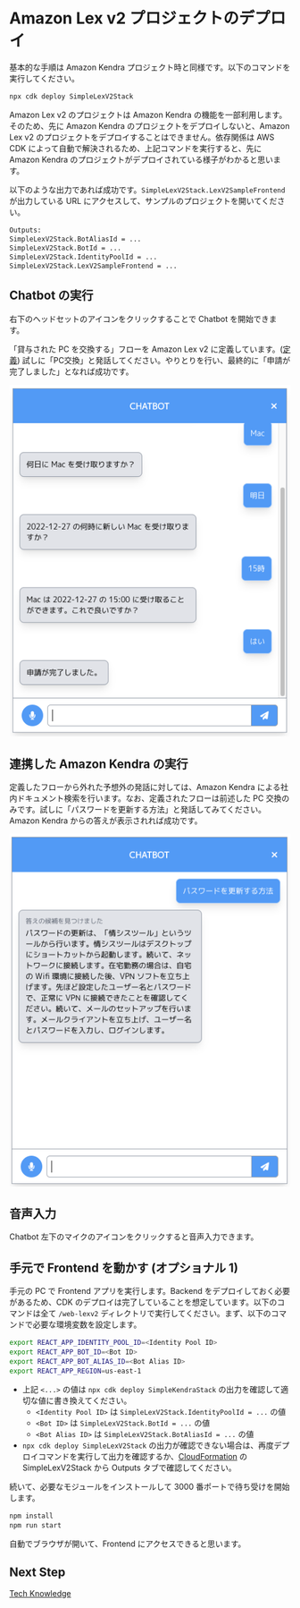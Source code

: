 # Amazon Lex v2 プロジェクトのデプロイ

基本的な手順は Amazon Kendra プロジェクト時と同様です。以下のコマンドを実行してください。

```bash
npx cdk deploy SimpleLexV2Stack
```

Amazon Lex v2 のプロジェクトは Amazon Kendra の機能を一部利用します。そのため、先に Amazon Kendra のプロジェクトをデプロイしないと、Amazon Lex v2 のプロジェクトをデプロイすることはできません。依存関係は AWS CDK によって自動で解決されるため、上記コマンドを実行すると、先に Amazon Kendra のプロジェクトがデプロイされている様子がわかると思います。

以下のような出力であれば成功です。`SimpleLexV2Stack.LexV2SampleFrontend` が出力している URL にアクセスして、サンプルのプロジェクトを開いてください。

```
Outputs:
SimpleLexV2Stack.BotAliasId = ...
SimpleLexV2Stack.BotId = ...
SimpleLexV2Stack.IdentityPoolId = ...
SimpleLexV2Stack.LexV2SampleFrontend = ...
```

## Chatbot の実行

右下のヘッドセットのアイコンをクリックすることで Chatbot を開始できます。

「貸与された PC を交換する」フローを Amazon Lex v2 に定義しています。([定義](/lib/simple-lexv2-stack.ts)) 試しに「PC交換」と発話してください。やりとりを行い、最終的に「申請が完了しました」となれば成功です。

![lexv2-pc-replacement.png](/imgs/lexv2-pc-replacement.png)

## 連携した Amazon Kendra の実行

定義したフローから外れた予想外の発話に対しては、Amazon Kendra による社内ドキュメント検索を行います。なお、定義されたフローは前述した PC 交換のみです。試しに「パスワードを更新する方法」と発話してみてください。Amazon Kendra からの答えが表示されれば成功です。

![lexv2-update-password.png](/imgs/lexv2-update-password.png)

## 音声入力

Chatbot 左下のマイクのアイコンをクリックすると音声入力できます。

## 手元で Frontend を動かす (オプショナル 1)

手元の PC で Frontend アプリを実行します。Backend をデプロイしておく必要があるため、CDK のデプロイは完了していることを想定しています。以下のコマンドは全て `/web-lexv2` ディレクトリで実行してください。まず、以下のコマンドで必要な環境変数を設定します。

```bash
export REACT_APP_IDENTITY_POOL_ID=<Identity Pool ID>
export REACT_APP_BOT_ID=<Bot ID>
export REACT_APP_BOT_ALIAS_ID=<Bot Alias ID>
export REACT_APP_REGION=us-east-1
```

- 上記 `<...>` の値は `npx cdk deploy SimpleKendraStack` の出力を確認して適切な値に書き換えてください。
  - `<Identity Pool ID>` は `SimpleLexV2Stack.IdentityPoolId = ...` の値
  - `<Bot ID>` は `SimpleLexV2Stack.BotId = ...` の値
  - `<Bot Alias ID>` は `SimpleLexV2Stack.BotAliasId = ...` の値
- `npx cdk deploy SimpleLexV2Stack` の出力が確認できない場合は、再度デプロイコマンドを実行して出力を確認するか、[CloudFormation](https://console.aws.amazon.com/cloudformation) の SimpleLexV2Stack から Outputs タブで確認してください。

続いて、必要なモジュールをインストールして 3000 番ポートで待ち受けを開始します。

```bash
npm install
npm run start
```

自動でブラウザが開いて、Frontend にアクセスできると思います。

## Next Step

[Tech Knowledge](/guide/05_TECH_KNOWLEDGE.md)
